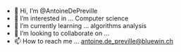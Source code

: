 - 👋 Hi, I’m @AntoineDePreville
- 👀 I’m interested in ... Computer science
- 🌱 I’m currently learning ... algorithms analysis
- 💞️ I’m looking to collaborate on ...
- 📫 How to reach me ... antoine.de_preville@bluewin.ch

<!---
AntoineDePreville/AntoineDePreville is a ✨ special ✨ repository because its `README.md` (this file) appears on your GitHub profile.
You can click the Preview link to take a look at your changes.
--->
